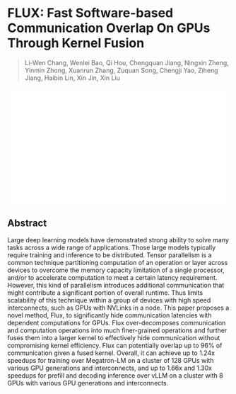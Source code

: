 # FLUX: Fast Software-based Communication Overlap On GPUs Through Kernel Fusion

> Li-Wen Chang, Wenlei Bao, Qi Hou, Chengquan Jiang, Ningxin Zheng, Yinmin Zhong, Xuanrun Zhang, Zuquan Song, Chengji Yao, Ziheng Jiang, Haibin Lin, Xin Jin, Xin Liu

<p align="center">
<img src="../../blank.jpg" width="600" title="blank">
</p>

## Abstract

Large deep learning models have demonstrated strong ability to solve many
tasks across a wide range of applications. Those large models typically require
training and inference to be distributed. Tensor parallelism is a common
technique partitioning computation of an operation or layer across devices to
overcome the memory capacity limitation of a single processor, and/or to
accelerate computation to meet a certain latency requirement. However, this
kind of parallelism introduces additional communication that might contribute a
significant portion of overall runtime. Thus limits scalability of this
technique within a group of devices with high speed interconnects, such as GPUs
with NVLinks in a node. This paper proposes a novel method, Flux, to
significantly hide communication latencies with dependent computations for
GPUs. Flux over-decomposes communication and computation operations into much
finer-grained operations and further fuses them into a larger kernel to
effectively hide communication without compromising kernel efficiency. Flux can
potentially overlap up to 96% of communication given a fused kernel. Overall,
it can achieve up to 1.24x speedups for training over Megatron-LM on a cluster
of 128 GPUs with various GPU generations and interconnects, and up to 1.66x and
1.30x speedups for prefill and decoding inference over vLLM on a cluster with 8
GPUs with various GPU generations and interconnects.
